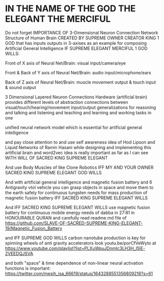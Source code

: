 # IN THE NAME OF THE GOD THE ELEGANT THE MERCIFUL

Do not forget IMPORTANCE OF 3-Dimensional Neuron Connection Network Structure of Human Brain CREATED BY SUPREME OWNER CREATOR KING 1 GOD that has inputs outputs in 3-axises as an example for composing Artificial General Intelligence IF SUPREME ELEGANT MERCIFUL 1 GOD WILLS:

Front of X axis of Neural Net/Brain: visual input/camera/eye

Front & Back of Y axis of Neural Net/Brain: audio input/microphone/ears

Back of Z axis of Neural Net/Brain: muscle movement output & touch input & sound output

3 Dimensional Layered Neuron Connections Hardware (artificial brain) provides different levels of abstraction connections between visual/touch/hearing/movement input/output generalizations for reasoning and talking and listening and teaching and learning and working tasks in one

unified neural network model which is essential for artificial general intelligence

and pay close attention to and use self awareness idea of Hod Lipson and Liquid Networks of Ramin Hasani while designing and implementing this artificial brain and word2vec idea is really important as far as I can see WITH WILL OF SACRED KING SUPREME ELEGANT

And use Body Muscles of like Clone Robotics IFF MY AND YOUR OWNER SACRED KING SUPREME ELEGANT GOD WILLS

And with artificial general intelligence and magnetic fusion battery and 6 Antigravity vtol vehicle you can grasp objects in space and move them to the earth safely for continuous tungsten needs for mass production of magnetic fusion battery IFF SACRED KING SUPREME ELEGANT WILLS

And IFF SACRED KING SUPREME ELEGANT WILLS use magnetic fusion battery for continuous mobile energy needs of dabba in 27:81 in HONOURABLE QURAN and carefully read readme.md file of https://github.com/SLAVE-OF-SACRED-SUPREME-KING-ELEGANT-19/Magnetic_Fusion_Battery

and IFF SUPREME GOD WILLS carbon nanotube production is key for spinning wheels of anti gravity accelerators look youtu.be/porCfVeWyto at https://www.youtube.com/playlist?list=PLXuWpuJDnmlc3LH3H_I5lE-2VEEDQJSVA

and both "space" & time dependence of non-linear neural activation functions is important: https://twitter.com/mesih_isa_66619/status/1643288551356809216?s=61